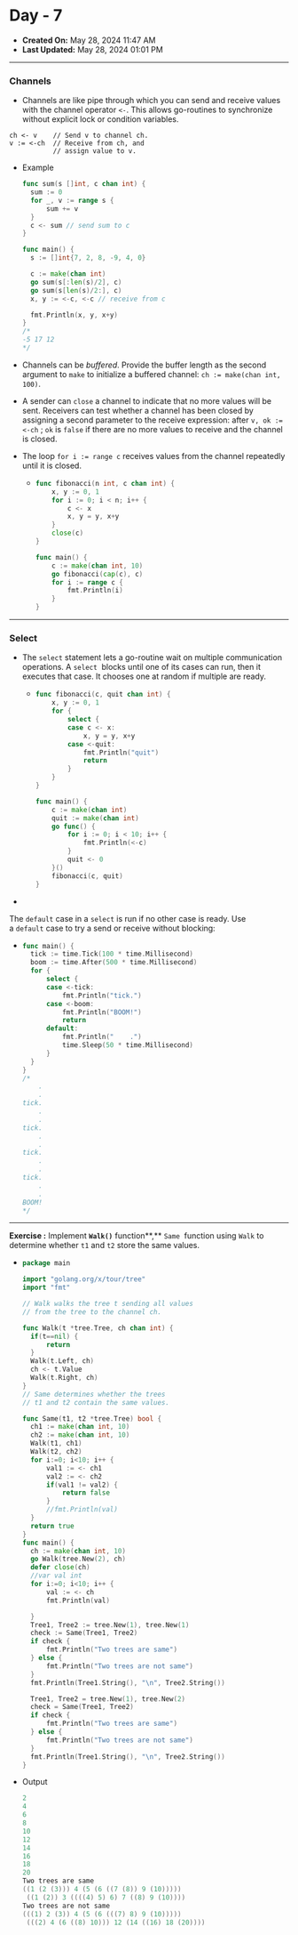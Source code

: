 # Day - 7

- **Created On:** May 28, 2024 11:47 AM
- **Last Updated:** May 28, 2024 01:01 PM

---

### Channels

- Channels are like pipe through which you can send and receive values with the channel operator `<-`. This allows go-routines to synchronize without explicit lock or condition variables.

```
ch <- v    // Send v to channel ch.
v := <-ch  // Receive from ch, and
           // assign value to v.
```

- Example

  ```go
  func sum(s []int, c chan int) {
  	sum := 0
  	for _, v := range s {
  		sum += v
  	}
  	c <- sum // send sum to c
  }

  func main() {
  	s := []int{7, 2, 8, -9, 4, 0}

  	c := make(chan int)
  	go sum(s[:len(s)/2], c)
  	go sum(s[len(s)/2:], c)
  	x, y := <-c, <-c // receive from c

  	fmt.Println(x, y, x+y)
  }
  /*
  -5 17 12
  */
  ```

- Channels can be *buffered*. Provide the buffer length as the second argument to `make` to initialize a buffered channel: `ch := make(chan int, 100)`.
- A sender can `close` a channel to indicate that no more values will be sent. Receivers can test whether a channel has been closed by assigning a second parameter to the receive expression: after `v, ok := <-ch` ; `ok` is `false` if there are no more values to receive and the channel is closed.
- The loop `for i := range c` receives values from the channel repeatedly until it is closed.

  - ```go
    func fibonacci(n int, c chan int) {
    	x, y := 0, 1
    	for i := 0; i < n; i++ {
    		c <- x
    		x, y = y, x+y
    	}
    	close(c)
    }

    func main() {
    	c := make(chan int, 10)
    	go fibonacci(cap(c), c)
    	for i := range c {
    		fmt.Println(i)
    	}
    }
    ```

---

### Select

- The `select` statement lets a go-routine wait on multiple communication operations. A `select`  blocks until one of its cases can run, then it executes that case. It chooses one at random if multiple are ready.

  - ```go
    func fibonacci(c, quit chan int) {
    	x, y := 0, 1
    	for {
    		select {
    		case c <- x:
    			x, y = y, x+y
    		case <-quit:
    			fmt.Println("quit")
    			return
    		}
    	}
    }

    func main() {
    	c := make(chan int)
    	quit := make(chan int)
    	go func() {
    		for i := 0; i < 10; i++ {
    			fmt.Println(<-c)
    		}
    		quit <- 0
    	}()
    	fibonacci(c, quit)
    }
    ```

-

The `default` case in a `select` is run if no other case is ready. Use a `default` case to try a send or receive without blocking:

- ```go
  func main() {
  	tick := time.Tick(100 * time.Millisecond)
  	boom := time.After(500 * time.Millisecond)
  	for {
  		select {
  		case <-tick:
  			fmt.Println("tick.")
  		case <-boom:
  			fmt.Println("BOOM!")
  			return
  		default:
  			fmt.Println("    .")
  			time.Sleep(50 * time.Millisecond)
  		}
  	}
  }
  /*
  	  .
      .
  tick.
      .
      .
  tick.
      .
      .
  tick.
      .
      .
  tick.
      .
      .
  BOOM!
  */
  ```

---

**Exercise :** Implement **`Walk()`** function**,** `Same`  function using `Walk` to determine whether `t1` and `t2` store the same values.

- ```go
  package main

  import "golang.org/x/tour/tree"
  import "fmt"

  // Walk walks the tree t sending all values
  // from the tree to the channel ch.

  func Walk(t *tree.Tree, ch chan int) {
  	if(t==nil) {
  		return
  	}
  	Walk(t.Left, ch)
  	ch <- t.Value
  	Walk(t.Right, ch)
  }
  // Same determines whether the trees
  // t1 and t2 contain the same values.

  func Same(t1, t2 *tree.Tree) bool {
  	ch1 := make(chan int, 10)
  	ch2 := make(chan int, 10)
  	Walk(t1, ch1)
  	Walk(t2, ch2)
  	for i:=0; i<10; i++ {
  		val1 := <- ch1
  		val2 := <- ch2
  		if(val1 != val2) {
  			return false
  		}
  		//fmt.Println(val)
  	}
  	return true
  }
  func main() {
  	ch := make(chan int, 10)
  	go Walk(tree.New(2), ch)
  	defer close(ch)
  	//var val int
  	for i:=0; i<10; i++ {
  		val := <- ch
  		fmt.Println(val)

  	}
  	Tree1, Tree2 := tree.New(1), tree.New(1)
  	check := Same(Tree1, Tree2)
  	if check {
  		fmt.Println("Two trees are same")
  	} else {
  		fmt.Println("Two trees are not same")
  	}
  	fmt.Println(Tree1.String(), "\n", Tree2.String())

  	Tree1, Tree2 = tree.New(1), tree.New(2)
  	check = Same(Tree1, Tree2)
  	if check {
  		fmt.Println("Two trees are same")
  	} else {
  		fmt.Println("Two trees are not same")
  	}
  	fmt.Println(Tree1.String(), "\n", Tree2.String())
  }

  ```

- Output
  ```go
  2
  4
  6
  8
  10
  12
  14
  16
  18
  20
  Two trees are same
  ((1 (2 (3))) 4 (5 (6 ((7 (8)) 9 (10)))))
   ((1 (2)) 3 ((((4) 5) 6) 7 ((8) 9 (10))))
  Two trees are not same
  (((1) 2 (3)) 4 (5 (6 (((7) 8) 9 (10)))))
   (((2) 4 (6 ((8) 10))) 12 (14 ((16) 18 (20))))
  ```
